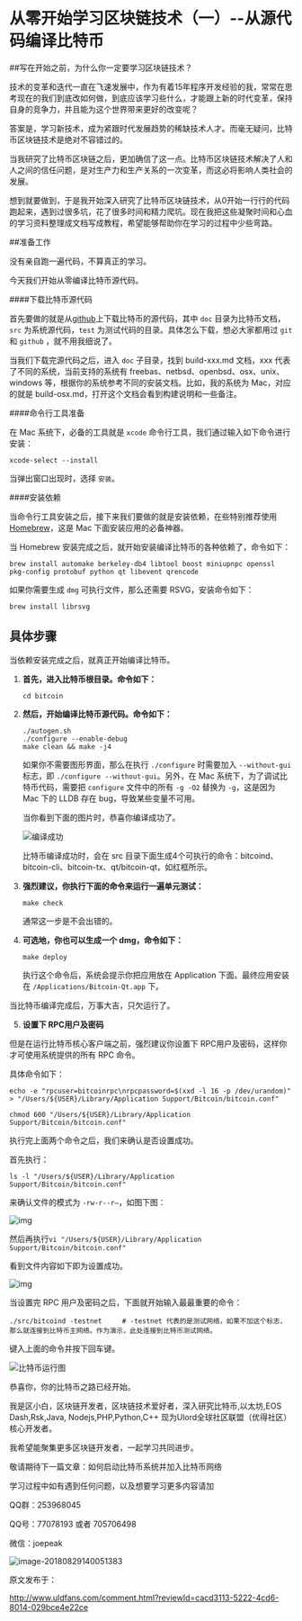 #   从零开始学习区块链技术（一）--从源代码编译比特币

##写在开始之前，为什么你一定要学习区块链技术？

技术的变革和迭代一直在飞速发展中，作为有着15年程序开发经验的我，常常在思考现在的我们到底改如何做，到底应该学习些什么，才能跟上新的时代变革，保持自身的竞争力，并且能为这个世界带来更好的改变呢？

答案是，学习新技术，成为紧跟时代发展趋势的稀缺技术人才。而毫无疑问，比特币区块链技术是绝对不容错过的。

当我研究了比特币区块链之后，更加确信了这一点。比特币区块链技术解决了人和人之间的信任问题，是对生产力和生产关系的一次变革，而这必将影响人类社会的发展。

想到就要做到，于是我开始深入研究了比特币区块链技术，从0开始一行行的代码跑起来，遇到过很多坑，花了很多时间和精力爬坑。现在我把这些凝聚时间和心血的学习资料整理成文档写成教程，希望能够帮助你在学习的过程中少些弯路。



##准备工作

没有亲自跑一遍代码，不算真正的学习。

今天我们开始从零编译比特币源代码。

####下载比特币源代码

首先要做的就是从[github](https://github.com/bitcoin/bitcoin)上下载比特币的源代码，其中 `doc` 目录为比特币文档，`src` 为系统源代码，`test` 为测试代码的目录。具体怎么下载，想必大家都用过 `git` 和 `github` ，就不用我细说了。

当我们下载完源代码之后，进入 `doc` 子目录，找到 build-xxx.md 文档，xxx 代表了不同的系统，当前支持的系统有 freebas、netbsd、openbsd、osx、unix、windows 等，根据你的系统参考不同的安装文档。比如，我的系统为 Mac，对应的就是 build-osx.md，打开这个文档会看到构建说明和一些备注。

####命令行工具准备

在 Mac 系统下，必备的工具就是 `xcode` 命令行工具，我们通过输入如下命令进行安装：

    xcode-select --install

当弹出窗口出现时，选择 `安装`。

####安装依赖

当命令行工具安装之后，接下来我们要做的就是安装依赖，在些特别推荐使用[Homebrew](https://brew.sh/)，这是 Mac 下面安装应用的必备神器。

当 Homebrew 安装完成之后，就开始安装编译比特币的各种依赖了，命令如下：

    brew install automake berkeley-db4 libtool boost miniupnpc openssl pkg-config protobuf python qt libevent qrencode

如果你需要生成 `dmg` 可执行文件，那么还需要 RSVG，安装命令如下：

    brew install librsvg



## 具体步骤

当依赖安装完成之后，就真正开始编译比特币。

1.  **首先，进入比特币根目录。命令如下：**

        cd bitcoin

2.  **然后，开始编译比特币源代码。命令如下：**

        ./autogen.sh
        ./configure --enable-debug
        make clean && make -j4

    如果你不需要图形界面，那么在执行 `./configure` 时需要加入 `--without-gui` 标志，即 `./configure --without-gui`。另外，在 Mac 系统下，为了调试比特币代码，需要把 `configure` 文件中的所有 `-g -O2` 替换为 `-g`，这是因为 Mac 下的 LLDB 存在 bug，导致某些变量不可用。

    当你看到下面的图片时，恭喜你编译成功了。

    ![编译成功](http://ocie6rxms.bkt.clouddn.com/build-bitcoind2.png)

    比特币编译成功时，会在 src 目录下面生成4个可执行的命令：bitcoind、bitcoin-cli、bitcoin-tx、qt/bitcoin-qt，如红框所示。

3.  **强烈建议，你执行下面的命令来运行一遍单元测试：**

        make check

    通常这一步是不会出错的。

4.  **可选地，你也可以生成一个 dmg，命令如下：**

        make deploy

    执行这个命令后，系统会提示你把应用放在 Application 下面。最终应用安装在 `/Applications/Bitcoin-Qt.app` 下。

当比特币编译完成后，万事大吉，只欠运行了。

5. **设置下 RPC用户及密码**

但是在运行比特币核心客户端之前，强烈建议你设置下 RPC用户及密码，这样你才可使用系统提供的所有 RPC 命令。

具体命令如下：

    echo -e "rpcuser=bitcoinrpc\nrpcpassword=$(xxd -l 16 -p /dev/urandom)" > "/Users/${USER}/Library/Application Support/Bitcoin/bitcoin.conf"
    
    chmod 600 "/Users/${USER}/Library/Application Support/Bitcoin/bitcoin.conf"

执行完上面两个命令之后，我们来确认是否设置成功。

首先执行：

 `ls -l "/Users/${USER}/Library/Application Support/Bitcoin/bitcoin.conf"` 

来确认文件的模式为 `-rw-r--r—`，如图下图：

![img](http://ocie6rxms.bkt.clouddn.com/bitcoin-rpc.png?nsukey=LX9ET1TIhh5ZtGUW7XMdJJYmz%2Ff%2FcrS6Squ3%2F5Pl%2Fb74yAP%2FvG1Z29Vn471wb4tbr1FCEIRmvofan7J0ON%2FCo5yQBnVmRxDY7BeTbX8Srd0TmARzFDEsFDUItKSMwy9uGzf%2BG6L0lusFk%2FgGO0osGjGq1e4iIZUYzqPOWq4r0I%2ByfGsA%2FNdUOe7Sh99aynV%2BdAhHru23S8bYCtdf1XM9QA%3D%3D)



然后再执行`vi "/Users/${USER}/Library/Application Support/Bitcoin/bitcoin.conf"`

看到文件内容如下即为设置成功。

![img](http://ocie6rxms.bkt.clouddn.com/bitcoind-conf.png)



当设置完 RPC 用户及密码之后，下面就开始输入最最重要的命令：

    ./src/bitcoind -testnet     # -testnet 代表的是测试网络，如果不加这个标志，那么就连接到比特币主网络。作为演示，此处连接到比特币测试网络。

键入上面的命令并按下回车键。

![比特币运行图](http://ocie6rxms.bkt.clouddn.com/bitcoind-running.png)

恭喜你，你的比特币之路已经开始。



我是区小白，区块链开发者，区块链技术爱好者，深入研究比特币,以太坊,EOS Dash,Rsk,Java, Nodejs,PHP,Python,C++ 现为Ulord全球社区联盟（优得社区）核心开发者。

我希望能聚集更多区块链开发者，一起学习共同进步。

敬请期待下一篇文章：如何启动比特币系统并加入比特币网络 



学习过程中如有遇到任何问题，以及想要学习更多内容请加

QQ群：253968045

QQ号：77078193 或者 705706498

微信：joepeak

![image-20180829140051383](http://ocie6rxms.bkt.clouddn.com/quxiaobai.jpeg)

原文发布于：

http://www.uldfans.com/comment.html?reviewId=cacd3113-5222-4cd6-8014-029bce4e22ce

